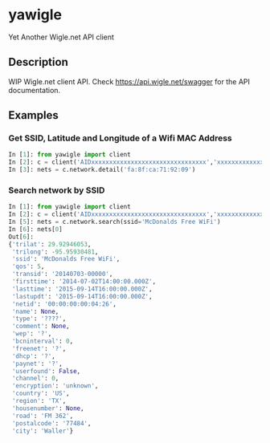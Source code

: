 # yawigle
Yet Another Wigle.net API client

## Description

WIP Wigle.net client API.
Check https://api.wigle.net/swagger for the API documentation.

## Examples

### Get SSID, Latitude and Longitude of a Wifi MAC Address
```python
In [1]: from yawigle import client                                                                                                                                 
In [2]: c = client('AIDxxxxxxxxxxxxxxxxxxxxxxxxxxxxxxxx','xxxxxxxxxxxxxxxxxxxxxxxxxxxxxxxx')
In [3]: nets = c.network.detail('fa:8f:ca:71:92:09')                                                                                                               In [4]: f"{nets[0]['ssid']} is located at {nets[0]['trilat']} {nets[0]['trilong']}"                                                                                Out[4]: 'Kitchen speaker.o is located at 37.23993301 -115.79644012'
```

### Search network by SSID
```python
In [1]: from yawigle import client                                        
In [2]: c = client('AIDxxxxxxxxxxxxxxxxxxxxxxxxxxxxxxxx','xxxxxxxxxxxxxxxxxxxxxxxxxxxxxxxx')
In [5]: nets = c.network.search(ssid='McDonalds Free WiFi')               
In [6]: nets[0]                 
Out[6]: 
{'trilat': 29.92946053,
 'trilong': -95.95930481,
 'ssid': 'McDonalds Free WiFi',
 'qos': 5,
 'transid': '20140703-00000',
 'firsttime': '2014-07-02T14:00:00.000Z',
 'lasttime': '2015-09-14T16:00:00.000Z',
 'lastupdt': '2015-09-14T16:00:00.000Z',
 'netid': '00:00:00:00:04:26',
 'name': None,
 'type': '????',
 'comment': None,
 'wep': '?',
 'bcninterval': 0,
 'freenet': '?',
 'dhcp': '?',
 'paynet': '?',
 'userfound': False,
 'channel': 0,
 'encryption': 'unknown',
 'country': 'US',
 'region': 'TX',
 'housenumber': None,
 'road': 'FM 362',
 'postalcode': '77484',
 'city': 'Waller'}
```

